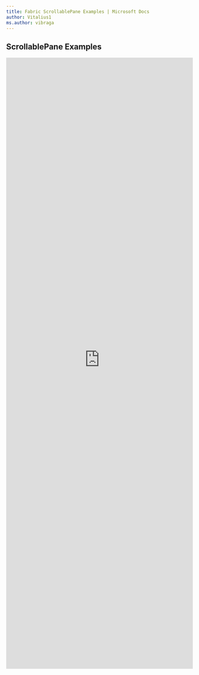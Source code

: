 ```yaml
---
title: Fabric ScrollablePane Examples | Microsoft Docs
author: Vitalius1
ms.author: vibraga
---
```


## ScrollablePane Examples

<iframe 
    title='ScrollablePane Examples'
    src='https://fabricweb.z5.web.core.windows.net/pr-deploy-site/refs/heads/master/fabric-website-resources/dist/index.html#/examples/scrollablepane?docsExample=true'
    frameborder='no'
    height='1650'
    style='width: 100%;'
>